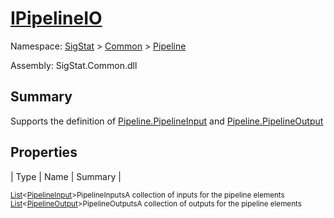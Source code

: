 # [IPipelineIO](./IPipelineIO.md)

Namespace: [SigStat]() > [Common](./../README.md) > [Pipeline](./README.md)

Assembly: SigStat.Common.dll

## Summary
Supports the definition of [Pipeline.PipelineInput](https://github.com/hargitomi97/sigstat/blob/master/docs/md/SigStat/Common/Pipeline/PipelineInput.md) and [Pipeline.PipelineOutput](https://github.com/hargitomi97/sigstat/blob/master/docs/md/SigStat/Common/Pipeline/PipelineOutput.md)

## Properties

| Type | Name | Summary | 

<sub>[List](https://docs.microsoft.com/en-us/dotnet/api/System.Collections.Generic.List-1)\<[PipelineInput](./PipelineInput.md)></sub><sub>PipelineInputs</sub><sub>A collection of inputs for the pipeline elements</sub>
<sub>[List](https://docs.microsoft.com/en-us/dotnet/api/System.Collections.Generic.List-1)\<[PipelineOutput](./PipelineOutput.md)></sub><sub>PipelineOutputs</sub><sub>A collection of outputs for the pipeline elements</sub>


